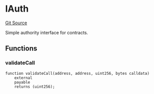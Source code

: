 # IAuth
[Git Source](https://github.com/NaniDAO/accounts/blob/2b176650c1c7dc3fb29490114f14dad2292d0d08/src/ownership/Keys.sol)

Simple authority interface for contracts.


## Functions
### validateCall


```solidity
function validateCall(address, address, uint256, bytes calldata)
    external
    payable
    returns (uint256);
```


